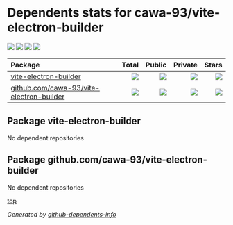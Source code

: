 # Dependents stats for cawa-93/vite-electron-builder

[![](https://img.shields.io/static/v1?label=Used%20by&message=6&color=informational&logo=slickpic)](https://github.com/cawa-93/vite-electron-builder/network/dependents)
[![](https://img.shields.io/static/v1?label=Used%20by%20(public)&message=0&color=informational&logo=slickpic)](https://github.com/cawa-93/vite-electron-builder/network/dependents)
[![](https://img.shields.io/static/v1?label=Used%20by%20(private)&message=6&color=informational&logo=slickpic)](https://github.com/cawa-93/vite-electron-builder/network/dependents)
[![](https://img.shields.io/static/v1?label=Used%20by%20(stars)&message=0&color=informational&logo=slickpic)](https://github.com/cawa-93/vite-electron-builder/network/dependents)

| Package    | Total  | Public | Private | Stars |
| :--------  | -----: | -----: | -----:  | ----: |
| [vite-electron-builder](#package-vite-electron-builder)    | [![](https://img.shields.io/static/v1?label=Used%20by&message=6&color=informational&logo=slickpic)](https://github.com/cawa-93/vite-electron-builder/network/dependents?package_id=UGFja2FnZS0yOTc2MzU0MDM0)  | [![](https://img.shields.io/static/v1?label=Used%20by%20(public)&message=0&color=informational&logo=slickpic)](https://github.com/cawa-93/vite-electron-builder/network/dependents?package_id=UGFja2FnZS0yOTc2MzU0MDM0) | [![](https://img.shields.io/static/v1?label=Used%20by%20(private)&message=6&color=informational&logo=slickpic)](https://github.com/cawa-93/vite-electron-builder/network/dependents?package_id=UGFja2FnZS0yOTc2MzU0MDM0) | [![](https://img.shields.io/static/v1?label=Used%20by%20(stars)&message=0&color=informational&logo=slickpic)](https://github.com/cawa-93/vite-electron-builder/network/dependents?package_id=UGFja2FnZS0yOTc2MzU0MDM0) |
| [github.com/cawa-93/vite-electron-builder](#package-github.comcawa-93vite-electron-builder)    | [![](https://img.shields.io/static/v1?label=Used%20by&message=0&color=informational&logo=slickpic)](https://github.com/cawa-93/vite-electron-builder/network/dependents?package_id=UGFja2FnZS0yOTE0MzI0NDAx)  | [![](https://img.shields.io/static/v1?label=Used%20by%20(public)&message=0&color=informational&logo=slickpic)](https://github.com/cawa-93/vite-electron-builder/network/dependents?package_id=UGFja2FnZS0yOTE0MzI0NDAx) | [![](https://img.shields.io/static/v1?label=Used%20by%20(private)&message=0&color=informational&logo=slickpic)](https://github.com/cawa-93/vite-electron-builder/network/dependents?package_id=UGFja2FnZS0yOTE0MzI0NDAx) | [![](https://img.shields.io/static/v1?label=Used%20by%20(stars)&message=0&color=informational&logo=slickpic)](https://github.com/cawa-93/vite-electron-builder/network/dependents?package_id=UGFja2FnZS0yOTE0MzI0NDAx) |

## Package vite-electron-builder

No dependent repositories

## Package github.com/cawa-93/vite-electron-builder

No dependent repositories

[top](#main)

_Generated by [github-dependents-info](https://github.com/nvuillam/github-dependents-info)_
